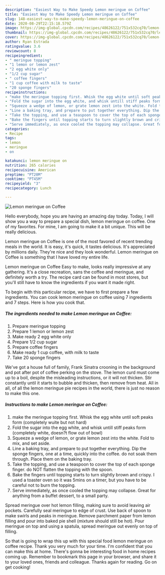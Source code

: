 ```yaml
---
description: "Easiest Way to Make Speedy Lemon meringue on Coffee"
title: "Easiest Way to Make Speedy Lemon meringue on Coffee"
slug: 148-easiest-way-to-make-speedy-lemon-meringue-on-coffee
date: 2020-08-29T22:15:18.579Z
image: https://img-global.cpcdn.com/recipes/48626122/751x532cq70/lemon-meringue-on-coffee-recipe-main-photo.jpg
thumbnail: https://img-global.cpcdn.com/recipes/48626122/751x532cq70/lemon-meringue-on-coffee-recipe-main-photo.jpg
cover: https://img-global.cpcdn.com/recipes/48626122/751x532cq70/lemon-meringue-on-coffee-recipe-main-photo.jpg
author: Ryan Estrada
ratingvalue: 3.6
reviewcount: 8
recipeingredient:
- " meringue topping"
- "1 lemon or lemon zest"
- "2 egg white only"
- "1/2 cup sugar"
- " coffee fingers"
- "1 cup coffee with milk to taste"
- "20 sponge fingers"
recipeinstructions:
- "make the meringue topping first. Whisk the egg white until soft peaks form (completely wuite but not hard)"
- "Fold the sugar into the egg white, and whisk untill stiff peaks form (completely white, doesn?t flow out of bowl)"
- "Squeeze a wedge of lemon, or grate lemon zest into the white. Fold to mix, and set aside."
- "Line a baking tray, and prepare to put together everything. Dip the sponge fingers, one at a time, quickly into the coffee. do not soak them through. Place them on the baking tray."
- "Take the topping, and use a teaspoon to cover the top of each sponge finger. do NOT flatten the topping with the spoon."
- "Bake the fingers until topping starts to turn slightly brown and crispy. I used a toaster oven so it was 5mins on a timer, but you have to be careful not to burn the topping."
- "Serve immediately, as once cooled the topping may collapse. Great for anything from a buffet dessert, to a small party."
categories:
- Recipe
tags:
- lemon
- meringue
- on

katakunci: lemon meringue on 
nutrition: 265 calories
recipecuisine: American
preptime: "PT20M"
cooktime: "PT45M"
recipeyield: "3"
recipecategory: Lunch

---
```



![Lemon meringue on Coffee](https://img-global.cpcdn.com/recipes/48626122/751x532cq70/lemon-meringue-on-coffee-recipe-main-photo.jpg)

Hello everybody, hope you are having an amazing day today. Today, I will show you a way to prepare a special dish, lemon meringue on coffee. One of my favorites. For mine, I am going to make it a bit unique. This will be really delicious.

Lemon meringue on Coffee is one of the most favored of recent trending meals in the world. It is easy, it's quick, it tastes delicious. It's appreciated by millions daily. They're nice and they look wonderful. Lemon meringue on Coffee is something that I have loved my entire life.

Lemon meringue on Coffee Easy to make, looks really impressive at any gathering. It&#39;s a close recreation, sans the coffee and meringue, and definitely worth a try. The recipe card can be found in most stores, but you&#39;ll still have to know the ingredients if you want it made right.


To begin with this particular recipe, we have to first prepare a few ingredients. You can cook lemon meringue on coffee using 7 ingredients and 7 steps. Here is how you cook that.

<!--inarticleads1-->

##### The ingredients needed to make Lemon meringue on Coffee:

1. Prepare  meringue topping
1. Prepare 1 lemon or lemon zest
1. Make ready 2 egg white only
1. Prepare 1/2 cup sugar
1. Prepare  coffee fingers
1. Make ready 1 cup coffee, with milk to taste
1. Take 20 sponge fingers


We&#39;ve got a house full of family, Frank Sinatra crooning in the background and pot after pot of coffee perking on the stove. The lemon curd must come up to a boil, despite the misleading instructions, or it will not thicken. Stir constantly until it starts to bubble and thicken, then remove from heat. All in all, of all the lemon meringue pie recipes in the world, there is just no reason to make this one. 

<!--inarticleads2-->

##### Instructions to make Lemon meringue on Coffee:

1. make the meringue topping first. Whisk the egg white until soft peaks form (completely wuite but not hard)
1. Fold the sugar into the egg white, and whisk untill stiff peaks form (completely white, doesn?t flow out of bowl)
1. Squeeze a wedge of lemon, or grate lemon zest into the white. Fold to mix, and set aside.
1. Line a baking tray, and prepare to put together everything. Dip the sponge fingers, one at a time, quickly into the coffee. do not soak them through. Place them on the baking tray.
1. Take the topping, and use a teaspoon to cover the top of each sponge finger. do NOT flatten the topping with the spoon.
1. Bake the fingers until topping starts to turn slightly brown and crispy. I used a toaster oven so it was 5mins on a timer, but you have to be careful not to burn the topping.
1. Serve immediately, as once cooled the topping may collapse. Great for anything from a buffet dessert, to a small party.


Spread meringue over hot lemon filling, making sure to avoid leaving air pockets. Carefully seal meringue to edge of crust. Use back of spoon to make swirls and peaks in meringue. Remove parchment paper from lemon filling and pour into baked pie shell (mixture should still be hot). Pour meringue on top and using a spatula, spread meringue out evenly on top of filling. 

So that is going to wrap this up with this special food lemon meringue on coffee recipe. Thank you very much for your time. I'm confident that you can make this at home. There's gonna be interesting food in home recipes coming up. Remember to bookmark this page in your browser, and share it to your loved ones, friends and colleague. Thanks again for reading. Go on get cooking!
